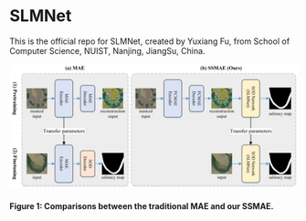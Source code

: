 # SLMNet
<p>This is the official repo for SLMNet, created by Yuxiang Fu, from School of Computer Science, NUIST, Nanjing, JiangSu, China.</p>

<img src="./assets/Fig1.png">
<h4>Figure 1: Comparisons between the traditional MAE and our SSMAE.</h4>
